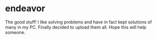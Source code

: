 # endeavor
The good stuff!
I like solving problems and have in fact kept solutions of many in my PC. Finally decided to upload them all. Hope this will help someone.
